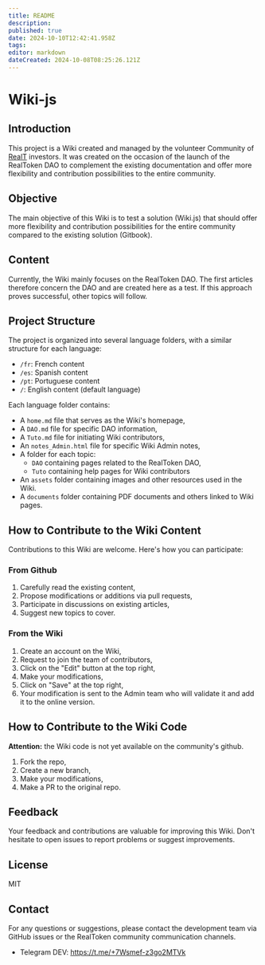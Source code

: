 ```yaml
---
title: README
description: 
published: true
date: 2024-10-10T12:42:41.958Z
tags: 
editor: markdown
dateCreated: 2024-10-08T08:25:26.121Z
---
```


# Wiki-js

## Introduction

This project is a Wiki created and managed by the volunteer Community of [RealT](https://realt.co/) investors. It was created on the occasion of the launch of the RealToken DAO to complement the existing documentation and offer more flexibility and contribution possibilities to the entire community.

## Objective

The main objective of this Wiki is to test a solution (Wiki.js) that should offer more flexibility and contribution possibilities for the entire community compared to the existing solution (Gitbook).

## Content

Currently, the Wiki mainly focuses on the RealToken DAO. The first articles therefore concern the DAO and are created here as a test. If this approach proves successful, other topics will follow.

## Project Structure

The project is organized into several language folders, with a similar structure for each language:

- `/fr`: French content
- `/es`: Spanish content
- `/pt`: Portuguese content
- `/`: English content (default language)

Each language folder contains:

- A `home.md` file that serves as the Wiki's homepage,
- A `DAO.md` file for specific DAO information,
- A `Tuto.md` file for initiating Wiki contributors,
- An `notes_Admin.html` file for specific Wiki Admin notes,
- A folder for each topic:
  - `DAO` containing pages related to the RealToken DAO,
  - `Tuto` containing help pages for Wiki contributors
- An `assets` folder containing images and other resources used in the Wiki.
- A `documents` folder containing PDF documents and others linked to Wiki pages.

## How to Contribute to the Wiki Content

Contributions to this Wiki are welcome. Here's how you can participate:

### From Github

1. Carefully read the existing content,
2. Propose modifications or additions via pull requests,
3. Participate in discussions on existing articles,
4. Suggest new topics to cover.

### From the Wiki

1. Create an account on the Wiki,
2. Request to join the team of contributors,
3. Click on the "Edit" button at the top right,
4. Make your modifications,
5. Click on "Save" at the top right,
6. Your modification is sent to the Admin team who will validate it and add it to the online version.

## How to Contribute to the Wiki Code

**Attention:** the Wiki code is not yet available on the community's github.

1. Fork the repo,
2. Create a new branch,
3. Make your modifications,
4. Make a PR to the original repo.

## Feedback

Your feedback and contributions are valuable for improving this Wiki. Don't hesitate to open issues to report problems or suggest improvements.

## License

MIT

## Contact

For any questions or suggestions, please contact the development team via GitHub issues or the RealToken community communication channels.

- Telegram DEV: https://t.me/+7Wsmef-z3go2MTVk
